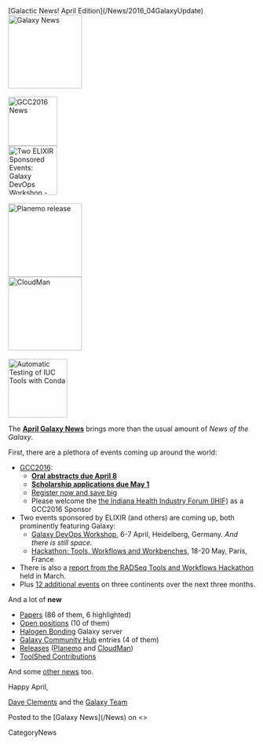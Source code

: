 <div class='newsItemHeader'>[Galactic News! April Edition](/News/2016_04GalaxyUpdate)</div>

<div class='right'>
<a href='/GalaxyUpdates/2016_04.md'><img src='/Images/GalaxyLogos/GalaxyNews.png' alt='Galaxy News' width=150 /></a><br />
<br />
<div class='right'>
<a href='/GalaxyUpdates/2016_04.md#gcc2016'><img src='/Images/Logos/GCC2016LogoTallBig.png' alt='GCC2016 News' width="100" /></a><br />
<a href='/GalaxyUpdates/2016_04.md#galaxy-devops-workshop---heidelberg-6-7-april'><img src='/Images/Logos/ElixirNoTextLogo.png' alt='Two ELIXIR Sponsored Events: Galaxy DevOps Workshop - Galaxy and Galaxy tools deployment strategies; Hackathon: Tools, Workflows and Workbenches' width="100" /></a>
</div><br />
<a href='/GalaxyUpdates/2016_04.md#planemo-0240'><img src='/Images/Logos/PlanemoLogo.png' alt='Planemo release' width="150" /></a><br />
<a href='/GalaxyUpdates/2016_04.md#cloudman-1603'><img src='/Images/GalaxyLogos/cloudman-logo.jpg' alt='CloudMan' width="150" /></a><br />
<div class='center'><br />
<a href='/GalaxyUpdates/2016_04.md#automatic-testing-of-iuc-tools-with-conda'><img src='/Images/Logos/Conda_480.png' alt='Automatic Testing of IUC Tools with Conda' width="120" /></a>
</div></div>

The **[April Galaxy News](/GalaxyUpdates/2016_04)** brings more than the usual amount of *News of the Galaxy*.  

First, there are a plethora of events coming up around the world:

* [GCC2016](/GalaxyUpdates/2016_04.md#gcc2016):
  * **[Oral abstracts due April 8](/GalaxyUpdates/2016_04.md#gcc2016-abstract-deadline-extended-to-april-8)**
  * **[Scholarship applications due May 1](/GalaxyUpdates/2016_04.md#scholarships-application-deadline-is-may-1)**
  * [Register now and save big](/GalaxyUpdates/2016_04.md#gcc2016-early-registration)
  * Please welcome the [the Indiana Health Industry Forum (IHIF)](/GalaxyUpdates/2016_04.md#sponsors) as a GCC2016 Sponsor
* Two events sponsored by ELIXIR (and others) are coming up, both prominently featuring Galaxy:
  * [Galaxy DevOps Workshop](/GalaxyUpdates/2016_04.md#galaxy-devops-workshop---heidelberg-6-7-april), 6-7 April, Heidelberg, Germany.  *And there is still space.*
  * [Hackathon: Tools, Workflows and Workbenches](/GalaxyUpdates/2016_04.md#hackathon-tools-workflows-and-workbenches-18-20-may), 18-20 May, Paris, France
* There is also a [report from the RADSeq Tools and Workflows Hackathon](/GalaxyUpdates/2016_04.md#report-iuc-contribution-fest---radseq-tools-and-workflows) held in March.
* Plus [12 additional events](/GalaxyUpdates/2016_04.md#upcoming-events) on three continents over the next three months.

And a lot of **new**
* [Papers](/GalaxyUpdates/2016_04.md#new-papers) (86 of them, 6 highlighted)
* [Open positions](/GalaxyUpdates/2016_04.md#whos-hiring) (10 of them)
* [Halogen Bonding](/GalaxyUpdates/2016_04.md#new-public-galaxy-servers) Galaxy server
* [Galaxy Community Hub](/GalaxyUpdates/2016_04.md#galaxy-community-hubs) entries (4 of them)
* [Releases](/GalaxyUpdates/2016_04.md#releases) ([Planemo](/GalaxyUpdates/2016_04.md#planemo-0240) and [CloudMan](/GalaxyUpdates/2016_04.md#cloudman-1603))
* [ToolShed Contributions](/GalaxyUpdates/2016_04.md#toolshed-contributions)

And some [other news](/GalaxyUpdates/2016_04.md#other-news) too.

Happy April,

[Dave Clements](/DaveClements) and the [Galaxy Team](/GalaxyTeam)

<div class='newsItemFooter'>Posted to the [Galaxy News](/News) on <<Date(2016-03-31T18:12:36Z)>></div>

CategoryNews
